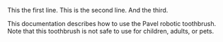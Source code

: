 This the first line.
This is the second line.
And the third.

This documentation describes how to use the Pavel robotic
toothbrush.
Note that this toothbrush is not safe to use for children,
adults, or pets.
